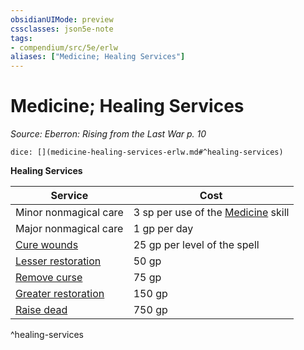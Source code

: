 ```yaml
---
obsidianUIMode: preview
cssclasses: json5e-note
tags:
- compendium/src/5e/erlw
aliases: ["Medicine; Healing Services"]
---
```

# Medicine; Healing Services
*Source: Eberron: Rising from the Last War p. 10* 

`dice: [](medicine-healing-services-erlw.md#^healing-services)`

**Healing Services**

| Service | Cost |
|---------|------|
| Minor nonmagical care | 3 sp per use of the [Medicine](_skills.md#Medicine) skill |
| Major nonmagical care | 1 gp per day |
| [Cure wounds](compendium/spells/cure-wounds.md) | 25 gp per level of the spell |
| [Lesser restoration](compendium/spells/lesser-restoration.md) | 50 gp |
| [Remove curse](compendium/spells/remove-curse.md) | 75 gp |
| [Greater restoration](compendium/spells/greater-restoration.md) | 150 gp |
| [Raise dead](compendium/spells/raise-dead.md) | 750 gp |
^healing-services